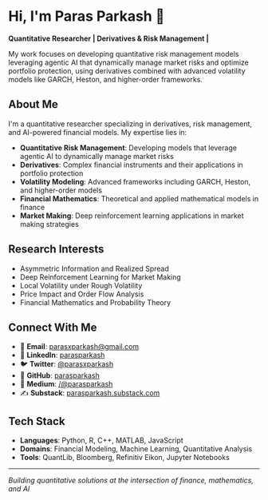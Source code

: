 # Hi, I'm Paras Parkash 👋

**Quantitative Researcher | Derivatives & Risk Management  |**

My work focuses on developing quantitative risk management models leveraging agentic AI that dynamically manage market risks and optimize portfolio protection, using derivatives combined with advanced volatility models like GARCH, Heston, and higher-order frameworks.

## About Me

I'm a quantitative researcher specializing in derivatives, risk management, and AI-powered financial models. My expertise lies in:

- **Quantitative Risk Management**: Developing models that leverage agentic AI to dynamically manage market risks
- **Derivatives**: Complex financial instruments and their applications in portfolio protection
- **Volatility Modeling**: Advanced frameworks including GARCH, Heston, and higher-order models
- **Financial Mathematics**: Theoretical and applied mathematical models in finance
- **Market Making**: Deep reinforcement learning applications in market making strategies

## Research Interests

- Asymmetric Information and Realized Spread
- Deep Reinforcement Learning for Market Making
- Local Volatility under Rough Volatility
- Price Impact and Order Flow Analysis
- Financial Mathematics and Probability Theory

## Connect With Me

- 📧 **Email**: [parasxparkash@gmail.com](mailto:parasxparkash@gmail.com)
- 👔 **LinkedIn**: [parasparkash](https://linkedin.com/in/parasparkash)
- 🐦 **Twitter**: [@parasxparkash](https://twitter.com/parasxparkash)
- 🐙 **GitHub**: [parasparkash](https://github.com/parasparkash)
- 📝 **Medium**: [/@parasparkash](https://medium.com/@parasparkash)
- ✍️ **Substack**: [parasparkash.substack.com](https://parasparkash.substack.com)

## Tech Stack

- **Languages**: Python, R, C++, MATLAB, JavaScript
- **Domains**: Financial Modeling, Machine Learning, Quantitative Analysis
- **Tools**: QuantLib, Bloomberg, Refinitiv Eikon, Jupyter Notebooks

---

*Building quantitative solutions at the intersection of finance, mathematics, and AI*
